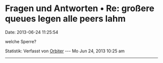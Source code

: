 Fragen und Antworten • Re: großere queues legen alle peers lahm
===============================================================

Date: 2013-06-24 11:25:54

welche Sperre?

Statistik: Verfasst von
[Orbiter](http://forum.yacy-websuche.de/memberlist.php?mode=viewprofile&u=2)
--- Mo Jun 24, 2013 10:25 am

------------------------------------------------------------------------
